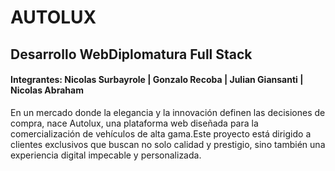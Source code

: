 # AUTOLUX
## Desarrollo WebDiplomatura Full Stack
#### Integrantes: Nicolas Surbayrole | Gonzalo Recoba | Julian Giansanti | Nicolas Abraham
En un mercado donde la elegancia y la innovación definen las decisiones de compra, nace Autolux, una plataforma web diseñada para la comercialización de vehículos de alta gama.Este proyecto está dirigido a clientes exclusivos que buscan no solo calidad y prestigio, sino también una experiencia digital impecable y personalizada.
